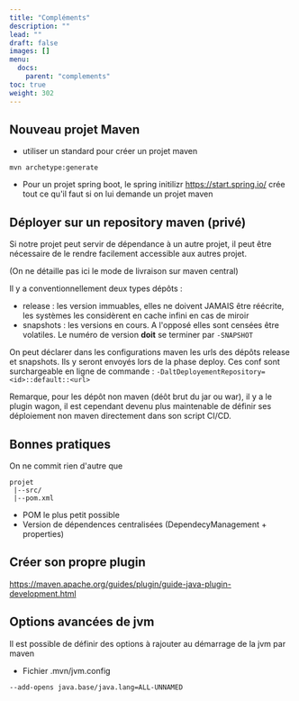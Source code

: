 ```yaml
---
title: "Compléments"
description: ""
lead: ""
draft: false
images: []
menu:
  docs:
    parent: "complements"
toc: true
weight: 302
---
```


## Nouveau projet Maven

- utiliser un standard pour créer un projet maven

`mvn archetype:generate`

- Pour un projet spring boot, le spring initilizr https://start.spring.io/ crée tout ce qu'il faut si on lui demande un projet maven



## Déployer sur un repository maven (privé)

Si notre projet peut servir de dépendance à un autre projet, il peut être nécessaire de le rendre facilement accessible aux autres projet.

(On ne détaille pas ici le mode de livraison sur maven central)

Il y a conventionnellement deux types dépôts :
- release : les version immuables, elles ne doivent JAMAIS être réécrite, les systèmes les considèrent en cache infini en cas de miroir
- snapshots : les versions en cours. A l'opposé elles sont censées être volatiles. Le numéro de version **doit** se terminer par `-SNAPSHOT`

On peut déclarer dans les configurations maven les urls des dépôts release et snapshots.
Ils y seront envoyés lors de la phase deploy.
Ces conf sont surchargeable en ligne de commande : `-DaltDeployementRepository=<id>::default::<url>`

Remarque, pour les dépôt non maven (déôt brut du jar ou war), il y a le plugin wagon, il est cependant devenu plus maintenable de définir ses déploiement non maven directement dans son script CI/CD.


## Bonnes pratiques


On ne commit rien d'autre que
```
projet
 |--src/
 |--pom.xml
```
- POM le plus petit possible
- Version de dépendences centralisées (DependecyManagement + properties)


## Créer son propre plugin

https://maven.apache.org/guides/plugin/guide-java-plugin-development.html


## Options avancées de jvm

Il est possible de définir des options à rajouter au démarrage de la jvm par maven

- Fichier .mvn/jvm.config

```
--add-opens java.base/java.lang=ALL-UNNAMED
```



